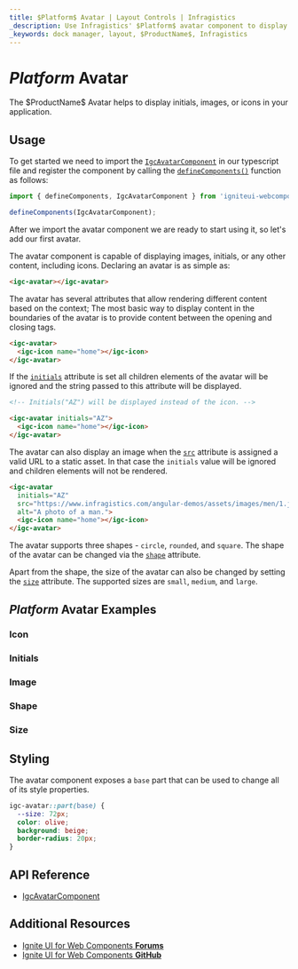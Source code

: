 ```yaml
---
title: $Platform$ Avatar | Layout Controls | Infragistics
_description: Use Infragistics' $Platform$ avatar component to display an image, icon, or initials.
_keywords: dock manager, layout, $ProductName$, Infragistics
---
```


# $Platform$ Avatar

<p class="highlight">The $ProductName$ Avatar helps to display initials, images, or icons in your application.</p>
<div class="divider"></div>

## Usage

To get started we need to import the [`IgcAvatarComponent`]({environment:wcApiUrl}/classes/IgcAvatarComponent.html) in our typescript file and register the component by calling the [`defineComponents()`]({environment:wcApiUrl}/index.html#defineComponents) function as follows:

```ts
import { defineComponents, IgcAvatarComponent } from 'igniteui-webcomponents'; 

defineComponents(IgcAvatarComponent);
```

After we import the avatar component we are ready to start using it, so let's add our first avatar.

The avatar component is capable of displaying images, initials, or any other content, including icons.
Declaring an avatar is as simple as:

```html
<igc-avatar></igc-avatar>
```

The avatar has several attributes that allow rendering different content based on the context; The most basic way to display content in the boundaries of the avatar is to provide content between the opening and closing tags.

```html
<igc-avatar>
  <igc-icon name="home"></igc-icon>
</igc-avatar>
```

If the [`initials`]({environment:wcApiUrl}/classes/IgcAvatarComponent.html#initials) attribute is set all children elements of the avatar will be ignored and the string passed to this attribute will be displayed.


```html
<!-- Initials("AZ") will be displayed instead of the icon. -->

<igc-avatar initials="AZ">
  <igc-icon name="home"></igc-icon>
</igc-avatar>
```

The avatar can also display an image when the [`src`]({environment:wcApiUrl}/classes/IgcAvatarComponent.html#src) attribute is assigned a valid URL to a static asset. In that case the `initials` value will be ignored and children elements will not be rendered.

```html
<igc-avatar 
  initials="AZ"
  src="https://www.infragistics.com/angular-demos/assets/images/men/1.jpg"
  alt="A photo of a man.">
  <igc-icon name="home"></igc-icon>
</igc-avatar>
```

The avatar supports three shapes - `circle`, `rounded`, and `square`. The shape of the avatar can be changed via the [`shape`]({environment:wcApiUrl}/classes/IgcAvatarComponent.html#shape) attribute. 

Apart from the shape, the size of the avatar can also be changed by setting the [`size`]({environment:wcApiUrl}/classes/IgcAvatarComponent.html#shape) attribute. The supported sizes are `small`, `medium`, and `large`.

## $Platform$ Avatar Examples

### Icon

<code-view style="height: 50px"
           data-demos-base-url="{environment:dvDemosBaseUrl}"
           iframe-src="{environment:dvDemosBaseUrl}/layouts/avatar-icon"
           alt="$Platform$ Avatar Example"
           github-src="layouts/avatar/icon">
</code-view>

### Initials

<code-view style="height: 50px"
           data-demos-base-url="{environment:dvDemosBaseUrl}"
           iframe-src="{environment:dvDemosBaseUrl}/layouts/avatar-initials"
           alt="$Platform$ Avatar Example"
           github-src="layouts/avatar/initials">
</code-view>

### Image

<code-view style="height: 50px"
           data-demos-base-url="{environment:dvDemosBaseUrl}"
           iframe-src="{environment:dvDemosBaseUrl}/layouts/avatar-image"
           alt="$Platform$ Avatar Example"
           github-src="layouts/avatar/image">
</code-view>

### Shape

<code-view style="height: 50px"
           data-demos-base-url="{environment:dvDemosBaseUrl}"
           iframe-src="{environment:dvDemosBaseUrl}/layouts/avatar-shape"
           alt="$Platform$ Avatar Example"
           github-src="layouts/avatar/shape">
</code-view>

### Size

<code-view style="height: 100px"
           data-demos-base-url="{environment:dvDemosBaseUrl}"
           iframe-src="{environment:dvDemosBaseUrl}/layouts/avatar-size"
           alt="$Platform$ Avatar Example"
           github-src="layouts/avatar/size">
</code-view>

## Styling

The avatar component exposes a `base` part that can be used to change all of its style properties.

```css
igc-avatar::part(base) {
  --size: 72px;
  color: olive;
  background: beige;
  border-radius: 20px;
}
```

## API Reference

* [IgcAvatarComponent]({environment:wcApiUrl}/classes/IgcAvatarComponent.html)


## Additional Resources

<div class="divider--half"></div>

* [Ignite UI for Web Components **Forums**](https://www.infragistics.com/community/forums/f/ignite-ui-for-web-components)
* [Ignite UI for Web Components **GitHub**](https://github.com/IgniteUI/igniteui-webcomponents)
